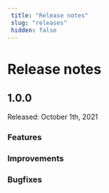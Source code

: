 ```yaml
---
 title: "Release notes" 
 slug: "releases" 
 hidden: false 
---
```

# Release notes

<div class="divider"></div>

## 1.0.0
Released: October 1th, 2021

### Features

### Improvements


### Bugfixes

